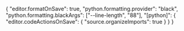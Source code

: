 {
"editor.formatOnSave": true,
"python.formatting.provider": "black",
"python.formatting.blackArgs": ["--line-length", "88"],
"[python]": {
"editor.codeActionsOnSave": {
"source.organizeImports": true
}
}
}

